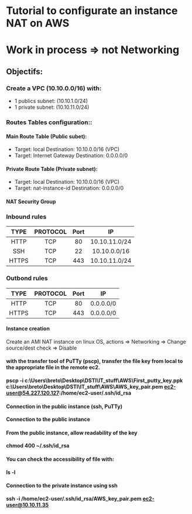 Tutorial to configurate an instance NAT on AWS
===================================
# Work in process => not Networking  

## Objectifs:
### Create a VPC (10.10.0.0/16) with:
  - 1 publics subnet: (10.10.1.0/24)
  - 1 private subnet: (10.10.11.0/24)



### Routes Tables configuration::
#### Main Route Table (Public subet):
  - Target: local              Destination: 10.10.0.0/16 (VPC)
  - Target: Internet Gateway   Destination: 0.0.0.0/0

#### Private Route Table (Private subnet):
  - Target: local             Destination: 10.10.0.0/16 (VPC)
  - Target: nat-instance-id   Destination: 0.0.0.0/0

#### NAT Security Group
### Inbound rules
|TYPE |PROTOCOL|Port|IP|  
|:-----:|:--------:|:------:|:-------------:|  
|HTTP|TCP|80|10.10.11.0/24|  
|SSH|TCP|22|10.10.0.0/16 |  
|HTTPS|TCP|443|10.10.11.0/24|  

### Outbond rules

  |TYPE |PROTOCOL|Port|IP|  
  |:-----:|:--------:|:------:|:----------:|  
  |HTTP|TCP|80|0.0.0.0/0|  
  |HTTPS|TCP|443|0.0.0.0/0 |   

#### Instance creation
Create an AMI NAT  instance on linux OS, actions => Networking => Change source/dest check => Disable


#### with the transfer tool of PuTTy (pscp), transfer the file key from local to the appropriate <b>file<b> in the remote ec2.
pscp -i c:\Users\breto\Desktop\DSTI\IT_stuff\AWS\First_putty_key.ppk c:\Users\breto\Desktop\DSTI\IT_stuff\AWS\AWS_key_pair.pem ec2-user@54.227.120.127:/home/ec2-user/.ssh/id_rsa


#### Connection in the public instance (ssh, PuTTy)
Connection to the public instance


#### From the public instance, allow readability of the key
chmod 400 ~/.ssh/id_rsa  

#### You can check the accessibility of file with:
ls -l

#### Connection to the private instance using ssh
ssh -i /home/ec2-user/.ssh/id_rsa/AWS_key_pair.pem ec2-user@10.10.11.35
